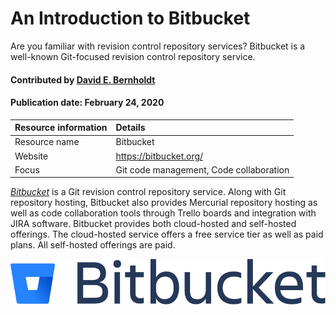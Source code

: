 # An Introduction to Bitbucket

<!--- deck text start --->
Are you familiar with revision control repository services? Bitbucket is a well-known Git-focused revision control repository service.
<!--- deck text end --->

#### Contributed by [David E. Bernholdt](http://github.com/bernhold "David Bernholdt")

#### Publication date: February 24, 2020


Resource information | Details 
:--- | :--- 
Resource name  | Bitbucket
Website  | https://bitbucket.org/
Focus | Git code management, Code collaboration

*[Bitbucket](https://bitbucket.org/)* is a Git revision control repository service. Along with Git repository hosting, Bitbucket also provides Mercurial repository hosting as well as code collaboration tools through Trello boards and integration with JIRA software. Bitbucket provides both cloud-hosted and self-hosted offerings.  The cloud-hosted service offers a free service tier as well as paid plans.  All self-hosted offerings are paid.

<img src='../images/Logo-class-Bitbucket2x-blue.png' class='logo' />

<!--- Too large
![alt text](https://www.atlassian.com/dam/jcr:e2a6f06f-b3d5-4002-aed3-73539c56a2eb/bitbucket_rgb_slate.png "Bitbucket logl")
--->

<!---
Publish: yes
Pinned: no
Topics: revision control
--->
